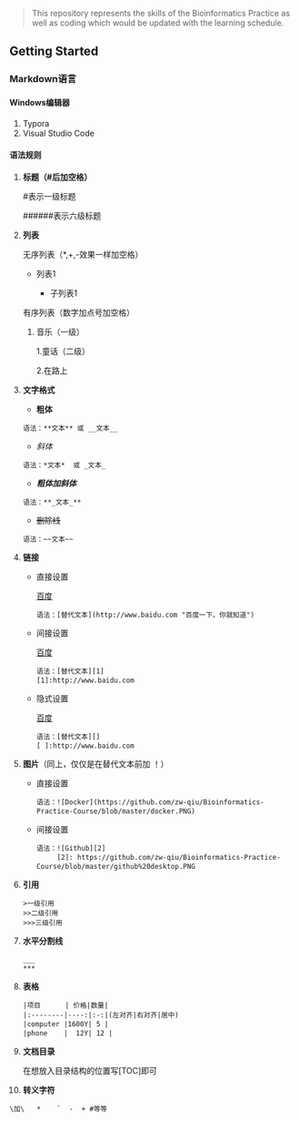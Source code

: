 > This repository represents the skills of the Bioinformatics Practice as well as coding which would be updated with the learning schedule.

## Getting Started

### Markdown语言

#### Windows编辑器

1. Typora
2. Visual Studio Code

#### 语法规则

1. **标题（#后加空格）**

   #表示一级标题

   ######表示六级标题

2. **列表**

   无序列表（*,+,-效果一样加空格）

   * 列表1

     * 子列表1

   有序列表（数字加点号加空格）

   1. 音乐（一级）

      1.童话（二级）

      2.在路上

3. **文字格式**

   * **粗体**

   ```
   语法：**文本** 或 __文本__
   ```

   + *斜体*

   ```
   语法：*文本*  或 _文本_
   ```

   + **_粗体加斜体_**

   ```
   语法：**_文本_**
   ```

   + ~~删除线~~

   ```
   语法：~~文本~~
   ```

4. **链接**

   - 直接设置

     [百度](http://www.baidu.com "百度一下，你就知道")

     ```
     语法：[替代文本](http://www.baidu.com "百度一下，你就知道")
     ```

   - 间接设置

     [百度][1]

     [1]:http://www.baidu.com "百度一下，你就知道"

     ```
     语法：[替代文本][1]
     [1]:http://www.baidu.com
     ```

   - 隐式设置

     [百度][]

     [百度]:http://www.baidu.com

     ```
     语法：[替代文本][]
     [ ]:http://www.baidu.com
     ```

5. **图片**（同上，仅仅是在替代文本前加 ！）

   - 直接设置

     ```
     语法：![Docker](https://github.com/zw-qiu/Bioinformatics-Practice-Course/blob/master/docker.PNG)
     ```

   - 间接设置

     ```
     语法：![Github][2]
          [2]: https://github.com/zw-qiu/Bioinformatics-Practice-Course/blob/master/github%20desktop.PNG
     ```

6. **引用**

   ```
   >一级引用
   >>二级引用
   >>>三级引用
   ```

7. **水平分割线**

   ```
   ___
   ***
   ```

8. **表格**

   ```
   |项目      | 价格|数量|
   |:--------|----:|:-:|(左对齐|右对齐|居中)
   |computer |1600Y| 5 |
   |phone    |  12Y| 12 |
   ```

9. **文档目录**

   在想放入目录结构的位置写[TOC]即可

10. **转义字符**

```
\加\   *    `  -  + #等等
```

